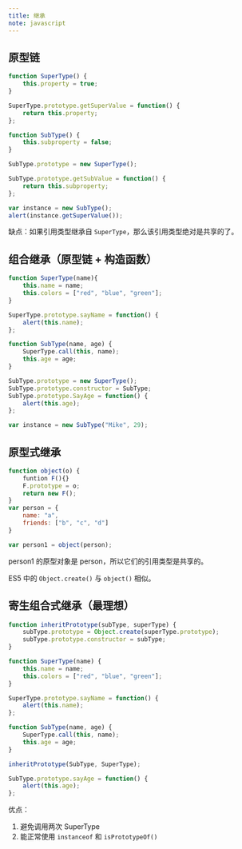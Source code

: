 ```yaml
---
title: 继承
note: javascript
---
```


## 原型链

```javascript
function SuperType() {
    this.property = true;
}

SuperType.prototype.getSuperValue = function() {
    return this.property;
};

function SubType() {
    this.subproperty = false;
}

SubType.prototype = new SuperType();

SubType.prototype.getSubValue = function() {
    return this.subproperty;
};

var instance = new SubType();
alert(instance.getSuperValue());
```

缺点：如果引用类型继承自 `SuperType`，那么该引用类型绝对是共享的了。

## 组合继承（原型链 + 构造函数）

```javascript
function SuperType(name){
    this.name = name;
    this.colors = ["red", "blue", "green"];
}

SuperType.prototype.sayName = function() {
    alert(this.name);
};

function SubType(name, age) {
    SuperType.call(this, name);
    this.age = age;
}

SubType.prototype = new SuperType();
SubType.prototype.constructor = SubType;
SubType.prototype.SayAge = function() {
    alert(this.age);
};

var instance = new SubType("Mike", 29);
```


## 原型式继承

```javascript
function object(o) {
    funtion F(){}
    F.prototype = o;
    return new F();
}
var person = {
    name: "a",
    friends: ["b", "c", "d"]
}

var person1 = object(person);
```
person1 的原型对象是 person，所以它们的引用类型是共享的。

ES5 中的 `Object.create()` 与 `object()` 相似。

## 寄生组合式继承（最理想）

```javascript
function inheritPrototype(subType, superType) {
    subType.prototype = Object.create(superType.prototype);
    subType.prototype.constructor = subType;
}

function SuperType(name) {
    this.name = name;
    this.colors = ["red", "blue", "green"];
}

SuperType.prototype.sayName = function() {
    alert(this.name);
};

function SubType(name, age) {
    SuperType.call(this, name);
    this.age = age;
}

inheritPrototype(SubType, SuperType);

SubType.prototype.sayAge = function() {
    alert(this.age);
};
```

优点：

1. 避免调用两次 SuperType
1. 能正常使用 `instanceof` 和 `isPrototypeOf()`
